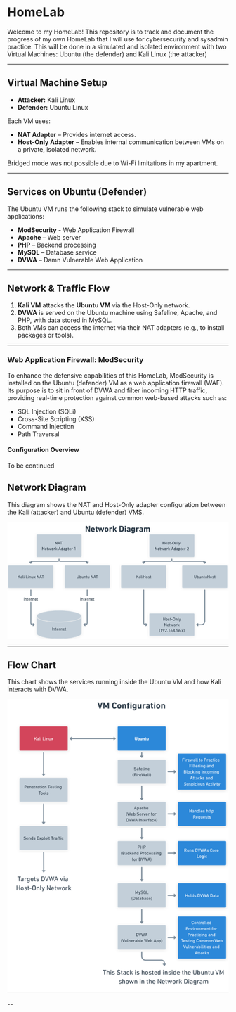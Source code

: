 # HomeLab
Welcome to my HomeLab! This repository is to track and document the progress of my own HomeLab that I will use for cybersecurity and sysadmin practice. This will be done in a simulated and isolated environment with two Virtual Machines: Ubuntu (the defender) and Kali Linux (the attacker)

---

## Virtual Machine Setup

- **Attacker:** Kali Linux
- **Defender:** Ubuntu Linux

Each VM uses:
- **NAT Adapter** – Provides internet access.
- **Host-Only Adapter** – Enables internal communication between VMs on a private, isolated network.

Bridged mode was not possible due to Wi-Fi limitations in my apartment.

---

## Services on Ubuntu (Defender)

The Ubuntu VM runs the following stack to simulate vulnerable web applications:

- **ModSecurity** - Web Application Firewall
- **Apache** – Web server
- **PHP** – Backend processing
- **MySQL** – Database service
- **DVWA** – Damn Vulnerable Web Application

---

## Network & Traffic Flow

1. **Kali VM** attacks the **Ubuntu VM** via the Host-Only network.
2. **DVWA** is served on the Ubuntu machine using Safeline, Apache, and PHP, with data stored in MySQL.
3. Both VMs can access the internet via their NAT adapters (e.g., to install packages or tools).

---

### Web Application Firewall: ModSecurity

To enhance the defensive capabilities of this HomeLab, ModSecurity is installed on the Ubuntu (defender) VM as a web application firewall (WAF). Its purpose is to sit in front of DVWA and filter incoming HTTP traffic, providing real-time protection against common web-based attacks such as:

- SQL Injection (SQLi)
- Cross-Site Scripting (XSS)
- Command Injection
- Path Traversal

#### Configuration Overview

To be continued 

## Network Diagram
This diagram shows the NAT and Host-Only adapter configuration between the Kali (attacker) and Ubuntu (defender) VMS.

![Network Diagram](flowcharts/ND.PNG)


---

## Flow Chart
This chart shows the services running inside the Ubuntu VM and how Kali interacts with DVWA.

![Network Diagram](flowcharts/VMconfig.PNG)



--
